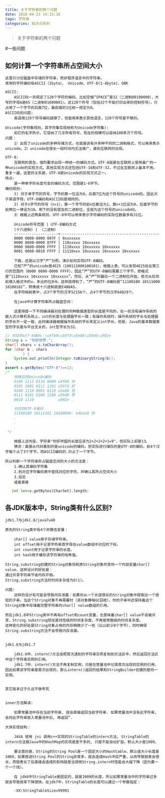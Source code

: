 ```yaml
---
title: 关于字符串的两个问题
date: 2018-04-23 14:15:38
tags: 字符串
categories: 知识点系列
---
```


>关于字符串的两个问题
<!--more-->
#一些问题

## 如何计算一个字符串所占空间大小

    这里只讨论磁盘中存储的字符串，而非程序语言中的字符串。
    常用的字符编码有ASCII（1byte）、 Unicode、UTF-8(1-4byte)、GBK

    ASCII:
        ASCII码一共规定了128个字符的编码，比如空格“SPACE”是32（二进制00100000），大写的字母A是65（二进制01000001）。这128个符号（包括32个不能打印出来的控制符号），只占用了一个字节的后面7位，最前面的1位统一规定为0。
    ASCII码的问题:
        英语用128个符号编码就够了，但是用来表示其他语言，128个符号是不够的。

    Unicode(字符集规则，其字符集实现统称为Unicode字符集):
        如它的名字所示，它容纳了几乎所有符号，现在的规模可以容纳100多万个符号。
    问题：
        1）出现了unicode的多种存储方式，也就是说有许多种不同的二进制格式，可以用来表示unicode。2）unicode在很长一段时间内无法推广，直到互联网的出现。

    UTF-8:
        互联网的普及，强烈要求出现一种统一的编码方式。UTF-8就是在互联网上使用最广的一种unicode的实现方式。其他实现方式还包括UTF-16和UTF-32，不过在互联网上基本不用。重复一遍，这里的关系是，UTF-8是Unicode的实现方式之一。
    特点:
        是一种单字符长度可变的编码方式，范围是1-6字节。
    编码规则:
        1) 对于单字节的符号，字节的第一位设为0，后面7位为这个符号的unicode码。因此对于英语字母，UTF-8编码和ASCII码是相同的。
        2) 对于n字节的符号（n>1），第一个字节的前n位都设为1，第n+1位设为0，后面字节的前两位一律设为10。剩下的没有提及的二进制位，全部为这个符号的unicode码。
        3）根据上述两条规则，UTF-8中可以用来表示字符编码的实际位数最多有31位。

        Unicode符号范围 | UTF-8编码方式
        (十六进制) | （二进制）
        --------------------+---------------------------------------------
        0000 0000-0000 007F | 0xxxxxxx
        0000 0080-0000 07FF | 110xxxxx 10xxxxxx
        0000 0800-0000 FFFF | 1110xxxx 10xxxxxx 10xxxxxx
        0001 0000-0010 FFFF | 11110xxx 10xxxxxx 10xxxxxx 10xxxxxx

        下面，还是以汉字“严”为例，演示如何实现UTF-8编码。
        已知“严”的unicode是4E25（100111000100101），根据上表，可以发现4E25处在第三行的范围内（0000 0800-0000 FFFF），因此“严”的UTF-8编码需要三个字节，即格式是“1110xxxx 10xxxxxx 10xxxxxx”。然后，从“严”的最后一个二进制位开始，依次从后向前填入格式中的x，多出的位补0。这样就得到了，“严”的UTF-8编码是“11100100 10111000 10100101”，转换成十六进制就是E4B8A5。
        在字符映射表中，占3个字节的汉字52156个，占4个字节的汉字64029个。

        在java中计算字符串所占磁盘空间：

        这里得提一下不同编译器对处理的同种数据类型的长度是不同的，在一些没有操作系统的嵌入式计算机系统上，int的长度与处理器字长一致；有操作系统时，操作系统的字长与处理器的字长不一定一致，此时编译器根据操作系统的字长来定义int字长。但是，Java的基本数据类型的字长是与平台无关的，int型字长为32。

```java
// 对应的utf-8编码：\u4f60\u597d\u5e08\u59d0\u002e
String s = "你好世界.";
char[] chars = s.toCharArray();
for (char b : chars
        ) {
    System.out.println(Integer.toBinaryString(b));
}
assert s.getBytes("UTF-8")==13;
/*
    转换后的Unicode编码
    0100 1111 0110 0000 u4f60 你
    0101 1001 0111 1101 u597d 好
    0100 1110 0001 0110 u5e08 世
    0111 0101 0100 1100 u59d0 界
    0010 1110           u002e .

    对应的UTF-8编码
    11100100 10111101 10100000: e4bda0 你
    .
    .
    .
 */
 ```
        根据上述内容，字符串"你好师姐的长度应该为2+2+2+2+1=9"，但实际上却是13。
        猜测：直接从代码看到的是unicode的编码，但实际进行储存的是UTF-8的编码，前4个汉字每个占了3个字节，而ASCII编码的.只占了一个字节。

    所以判断一个字符串所占磁盘空间的大小的方法是：
        1.确认其编码字符集
        2.到对应字符集码表中查找对应的字符，并确认其所占空间大小
        3.加总
        或者直接
```python
   int len=s.getBytes(CharSet).length;
```

## 各JDK版本中，String类有什么区别?

    jdk1.7与jdk1.8/java7u40

    原先的String类中有4个非静态变量：

        char[] value用于存储字符串。
        int offset用于记录字符串首字母在value数组中对应的下标。
        int count用于记录字符串的长度。
        int hash用于缓存该字符串的哈希值。

    String.substring创建的String对象将和原String对象共享同一个内部变量char[] value，这样设计的好处是：
    通过共享字符串节省内存开销。
    String.substring方法的时间复杂度为O(1)。

    问题:
        这样的设计有可能会导致内存泄露：如果你从一个长度很长的String对象中提取出一个很短的子串，当这个String对象不再需要时（该对象静候GC回收），你的子串中还保持着这个String对象中存储着完整字符串的char[] value数组的引用。

    而在jdk1.8中String类中不再有offset和count变量，也意味着char[] value不会被共享，String.substring现在是线性级的时间复杂度，不再是常数级的时间复杂度。
    这种变化的好处是String对象占用的内存稍微少了一些（比以前少8个字节），同时确保String.substring方法不会导致内存泄漏。


    jdk1.6与jdk1.7

        jdk1.6中，intern()方法会把首次遇到的字符串实例复制到方法区中，然后返回方法区中这个字符串实例的引用。
        jdk1.7中，intern()方法不再复制实例，只是在常量池中记录首次出现的实例的引用，因此如果该字符串是首次出现的，那么intern()返回的结果和StringBuilder创建的是同一实例。


    其它版本过于久远不做考究


    inner方法解读:

        如果常量池中存在当前字符串, 就会直接返回当前字符串. 如果常量池中没有此字符串, 会将此字符串放入常量池中后, 再返回”.

    大体实现结构：

        JAVA 使用 jni 调用c++实现的StringTable的intern方法, StringTable的intern方法跟Java中的HashMap的实现是差不多的, 只是不能自动扩容。默认大小是1009。

        要注意的是，String的String Pool是一个固定大小的Hashtable，默认值大小长度是1009，如果放进String Pool的String非常多，就会造成Hash冲突严重，从而导致链表会很长，而链表长了后直接会造成的影响就是当调用String.intern时性能会大幅下降（因为要一个一个找）。

        在 jdk6中StringTable是固定的，就是1009的长度，所以如果常量池中的字符串过多就会导致效率下降很快。在jdk7中，StringTable的长度可以通过一个参数指定：

        -XX:StringTableSize=99991
